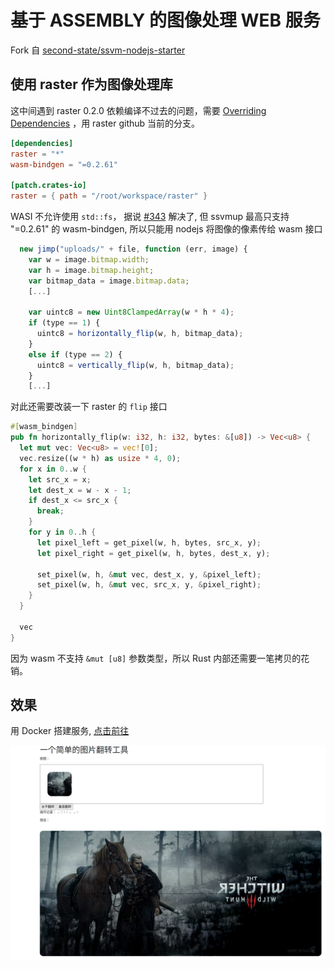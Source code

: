 # 基于 ASSEMBLY 的图像处理 WEB 服务

Fork 自 [second-state/ssvm-nodejs-starter](https://github.com/second-state/ssvm-nodejs-starter)

## 使用 raster 作为图像处理库


这中间遇到 raster 0.2.0 依赖编译不过去的问题，需要 [Overriding Dependencies](https://doc.rust-lang.org/cargo/reference/overriding-dependencies.html) ，用 raster github  当前的分支。

```toml
[dependencies]
raster = "*"
wasm-bindgen = "=0.2.61"

[patch.crates-io]
raster = { path = "/root/workspace/raster" }
```

WASI 不允许使用 `std::fs`， 据说 [#343](https://github.com/wasmerio/wasmer/pull/343) 解决了, 但 ssvmup 最高只支持 "=0.2.61" 的 wasm-bindgen, 所以只能用 nodejs 将图像的像素传给 wasm 接口

```js
  new jimp("uploads/" + file, function (err, image) {
    var w = image.bitmap.width;
    var h = image.bitmap.height;
    var bitmap_data = image.bitmap.data;
    [...]

    var uintc8 = new Uint8ClampedArray(w * h * 4);
    if (type == 1) {
      uintc8 = horizontally_flip(w, h, bitmap_data);
    }
    else if (type == 2) {
      uintc8 = vertically_flip(w, h, bitmap_data);
    }
    [...]

```

对此还需要改装一下 raster 的 `flip` 接口

```rust
#[wasm_bindgen]
pub fn horizontally_flip(w: i32, h: i32, bytes: &[u8]) -> Vec<u8> {
  let mut vec: Vec<u8> = vec![0];
  vec.resize((w * h) as usize * 4, 0);
  for x in 0..w {
    let src_x = x;
    let dest_x = w - x - 1;
    if dest_x <= src_x {
      break;
    }
    for y in 0..h {
      let pixel_left = get_pixel(w, h, bytes, src_x, y);
      let pixel_right = get_pixel(w, h, bytes, dest_x, y);

      set_pixel(w, h, &mut vec, dest_x, y, &pixel_left);
      set_pixel(w, h, &mut vec, src_x, y, &pixel_right);
    }
  }

  vec
}
```

因为 wasm 不支持 `&mut [u8]` 参数类型，所以 Rust 内部还需要一笔拷贝的花销。


## 效果

用 Docker 搭建服务, [点击前往](http://141.164.37.152:8080/)


![效果](docs/img/demo.png)

## 

